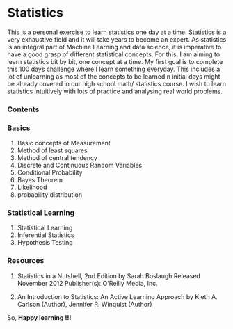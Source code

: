 # Statistics


This is a personal exercise to learn statistics one day at a time. Statistics is a very exhaustive field and it will take years to become an expert. 
As statistics is an integral part of Machine Learning and data science, it is imperative to have a good grasp of different statistical concepts.
For this, I am aiming to learn statistics bit by bit, one concept at a time. My first goal is to complete this 100 days challenge where I learn something everyday.
This includes a lot of unlearning as most of the concepts to be learned n initial days might be already covered in our high school math/ statistics course.
I wish to learn statistics intuitively with lots of practice and analysing real world problems. 

### Contents

### Basics
1. Basic concepts of Measurement
2. Method of least squares
3. Method of central tendency
2. Discrete and Continuous Random Variables
3. Conditional Probability
4. Bayes Theorem
5. Likelihood
6. probability distribution

### Statistical Learning
1. Statistical Learning
2. Inferential Statistics
3. Hypothesis Testing



### Resources

1. Statistics in a Nutshell, 2nd Edition
by Sarah Boslaugh Released November 2012 Publisher(s): O'Reilly Media, Inc.

2. An Introduction to Statistics: An Active Learning Approach
by Kieth A. Carlson  (Author), Jennifer R. Winquist (Author) 




So, <b> Happy learning !!! </b>
